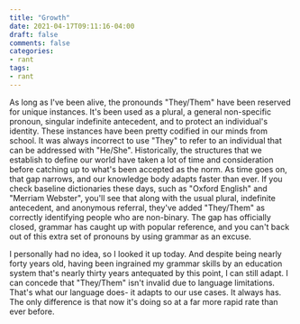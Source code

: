 ```yaml
---
title: "Growth"
date: 2021-04-17T09:11:16-04:00
draft: false
comments: false
categories:
- rant
tags: 
- rant
---
```


As long as I've been alive, the pronounds "They/Them" have been reserved for unique instances. It's been used as a plural, a general non-specific pronoun, singular indefinite antecedent, and to protect an individual's identity. These instances have been pretty codified in our minds from school. It was always incorrect to use "They" to refer to an individual that can be addressed with "He/She". Historically, the structures that we establish to define our world have taken a lot of time and consideration before catching up to what's been accepted as the norm. As time goes on, that gap narrows, and our knowledge body adapts faster than ever. If you check baseline dictionaries these days, such as "Oxford English" and "Merriam Webster", you'll see that along with the usual plural, indefinite antecedent, and anonymous referral, they've added "They/Them" as correctly identifying people who are non-binary. The gap has officially closed, grammar has caught up with popular reference, and you can't back out of this extra set of pronouns by using grammar as an excuse.

I personally had no idea, so I looked it up today. And despite being nearly forty years old, having been ingrained my grammar skills by an education system that's nearly thirty years antequated by this point, I can still adapt. I can concede that "They/Them" isn't invalid due to language limitations. That's what our language does- it adapts to our use cases. It always has. The only difference is that now it's doing so at a far more rapid rate than ever before.
